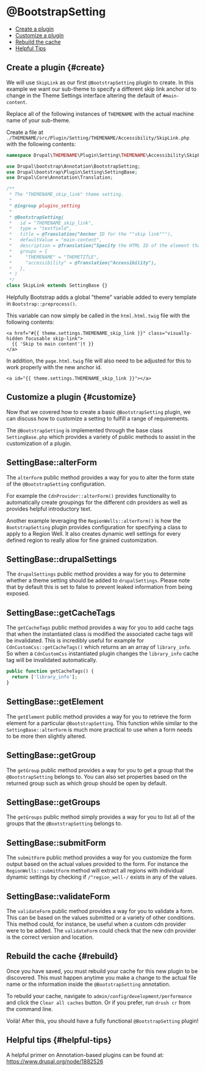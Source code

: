 <!-- @file Documentation for the @BootstrapSetting annotated discovery plugin. -->
<!-- @defgroup -->
<!-- @ingroup -->
# @BootstrapSetting

- [Create a plugin](#create)
- [Customize a plugin](#customize)
- [Rebuild the cache](#rebuild)
- [Helpful Tips](#helpful-tips)

## Create a plugin {#create}

We will use `SkipLink` as our first `@BootstrapSetting` plugin to create. In
this example we want our sub-theme to specify a different skip link anchor id
to change in the Theme Settings interface altering the default of
`#main-content`.

Replace all of the following instances of `THEMENAME` with the actual machine
name of your sub-theme.

Create a file at `./THEMENAME/src/Plugin/Setting/THEMENAME/Accessibility/SkipLink.php`
with the following contents:

```php
namespace Drupal\THEMENAME\Plugin\Setting\THEMENAME\Accessibility\SkipLink;

use Drupal\bootstrap\Annotation\BootstrapSetting;
use Drupal\bootstrap\Plugin\Setting\SettingBase;
use Drupal\Core\Annotation\Translation;

/**
 * The "THEMENAME_skip_link" theme setting.
 *
 * @ingroup plugins_setting
 *
 * @BootstrapSetting(
 *   id = "THEMENAME_skip_link",
 *   type = "textfield",
 *   title = @Translation("Anchor ID for the ""skip link"""),
 *   defaultValue = "main-content",
 *   description = @Translation("Specify the HTML ID of the element that the accessible-but-hidden ""skip link"" should link to. (<a href="":link"">Read more about skip links</a>.)", arguments = { ":link"  = "http://drupal.org/node/467976" }),
 *   groups = {
 *     "THEMENAME" = "THEMETITLE",
 *     "accessibility" = @Translation("Accessibility"),
 *   },
 * )
 */
class SkipLink extends SettingBase {}
```

Helpfully Bootstrap adds a global "theme" variable added to every template
in `Bootstrap::preprocess()`.

This variable can now simply be called in the `html.html.twig` file with the
following contents:

```twig
<a href="#{{ theme.settings.THEMENAME_skip_link }}" class="visually-hidden focusable skip-link">
  {{ 'Skip to main content'|t }}
</a>
```

In addition, the `page.html.twig` file will also need to be adjusted for this to
work properly with the new anchor id.

```twig
<a id="{{ theme.settings.THEMENAME_skip_link }}"></a>
```

## Customize a plugin {#customize}

Now that we covered how to create a basic `@BootstrapSetting` plugin, we can
discuss how to customize a setting to fulfill a range of requirements.

The `@BootstrapSetting` is implemented through the base class `SettingBase.php`
which provides a variety of public methods to assist in the customization of
a plugin.

## SettingBase::alterForm

The `alterForm` public method provides a way for you to alter the form state of
the `@BootstrapSetting` configuration.

For example the `CdnProvider::alterForm()` provides functionality to
automatically create groupings for the different cdn providers as well as
provides helpful introductory text.

Another example leveraging the `RegionWells::alterForm()` is how the
`BootstrapSetting` plugin provides configuration for specifying a class to
apply to a Region Well. It also creates dynamic well settings for every
defined region to really allow for fine grained customization.

## SettingBase::drupalSettings

The `drupalSettings` public method provides a way for you to determine whether
a theme setting should be added to `drupalSettings`. Please note that by default
this is set to false to prevent leaked information from being exposed.

## SettingBase::getCacheTags

The `getCacheTags` public method provides a way for you to add cache tags that
when the instantiated class is modified the associated cache tags will be
invalidated. This is incredibly useful for example for
`CdnCustomCss::getCacheTags()` which returns an an array of `library_info`. So
when a `CdnCustomCss` instantiated plugin changes the `library_info` cache tag
will be invalidated automatically.

```php
public function getCacheTags() {
  return ['library_info'];
}
```

## SettingBase::getElement

The `getElement` public method provides a way for you to retrieve the form
element for a particular `@BootstrapSetting`. This function while similar
to the `SettingBase::alterForm` is much more practical to use when a form needs
to be more then slightly altered.

## SettingBase::getGroup

The `getGroup` public method provides a way for you to get a group that the
`@BootstrapSetting` belongs to. You can also set properties based on the
returned group such as which group should be open by default.

## SettingBase::getGroups

The `getGroups` public method simply provides a way for you to list all of the
groups that the `@BootstrapSetting` belongs to.

## SettingBase::submitForm

The `submitForm` public method provides a way for you customize the form output
based on the actual values provided to the form. For instance the
`RegionWells::submitForm` method will extract all regions with individual
dynamic settings by checking if `/^region_well-/` exists in any of the values.

## SettingBase::validateForm

The `validateForm` public method provides a way for you to validate a
form. This can be based on the values submitted or a variety of other
conditions. This method could, for instance, be useful when a custom cdn
provider were to be added. The `validateForm` could check that the new cdn
provider is the correct version and location.

## Rebuild the cache {#rebuild}

Once you have saved, you must rebuild your cache for this new plugin to be
discovered. This must happen anytime you make a change to the actual file name
or the information inside the `@BootstrapSetting` annotation.

To rebuild your cache, navigate to `admin/config/development/performance` and
click the `Clear all caches` button. Or if you prefer, run `drush cr` from the
command line.

Voilà! After this, you should have a fully functional `@BootstrapSetting` plugin!

## Helpful tips {#helpful-tips}

A helpful primer on Annotation-based plugins can be found at:
https://www.drupal.org/node/1882526
